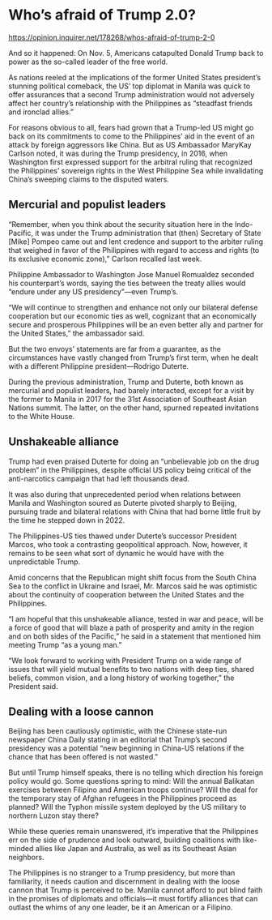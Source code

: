 # Who’s afraid of Trump 2.0?

https://opinion.inquirer.net/178268/whos-afraid-of-trump-2-0













And so it happened: On Nov. 5, Americans catapulted Donald Trump back to power as the so-called leader of the free world.

As nations reeled at the implications of the former United States president’s stunning political comeback, the US’ top diplomat in Manila was quick to offer assurances that a second Trump administration would not adversely affect her country’s relationship with the Philippines as “steadfast friends and ironclad allies.”

For reasons obvious to all, fears had grown that a Trump-led US might go back on its commitments to come to the Philippines’ aid in the event of an attack by foreign aggressors like China. But as US Ambassador MaryKay Carlson noted, it was during the Trump presidency, in 2016, when Washington first expressed support for the arbitral ruling that recognized the Philippines’ sovereign rights in the West Philippine Sea while invalidating China’s sweeping claims to the disputed waters.



##  Mercurial and populist leaders



“Remember, when you think about the security situation here in the Indo-Pacific, it was under the Trump administration that (then) Secretary of State [Mike] Pompeo came out and lent credence and support to the arbiter ruling that weighed in favor of the Philippines with regard to access and rights (to its exclusive economic zone),” Carlson recalled last week.

Philippine Ambassador to Washington Jose Manuel Romualdez seconded his counterpart’s words, saying the ties between the treaty allies would “endure under any US presidency”—even Trump’s.

“We will continue to strengthen and enhance not only our bilateral defense cooperation but our economic ties as well, cognizant that an economically secure and prosperous Philippines will be an even better ally and partner for the United States,” the ambassador said.

But the two envoys’ statements are far from a guarantee, as the circumstances have vastly changed from Trump’s first term, when he dealt with a different Philippine president—Rodrigo Duterte.

During the previous administration, Trump and Duterte, both known as mercurial and populist leaders, had barely interacted, except for a visit by the former to Manila in 2017 for the 31st Association of Southeast Asian Nations summit. The latter, on the other hand, spurned repeated invitations to the White House.



##  Unshakeable alliance



Trump had even praised Duterte for doing an “unbelievable job on the drug problem” in the Philippines, despite official US policy being critical of the anti-narcotics campaign that had left thousands dead.

It was also during that unprecedented period when relations between Manila and Washington soured as Duterte pivoted sharply to Beijing, pursuing trade and bilateral relations with China that had borne little fruit by the time he stepped down in 2022.

The Philippines-US ties thawed under Duterte’s successor President Marcos, who took a contrasting geopolitical approach. Now, however, it remains to be seen what sort of dynamic he would have with the unpredictable Trump.

Amid concerns that the Republican might shift focus from the South China Sea to the conflict in Ukraine and Israel, Mr. Marcos said he was optimistic about the continuity of cooperation between the United States and the Philippines.

“I am hopeful that this unshakeable alliance, tested in war and peace, will be a force of good that will blaze a path of prosperity and amity in the region and on both sides of the Pacific,” he said in a statement that mentioned him meeting Trump “as a young man.”

“We look forward to working with President Trump on a wide range of issues that will yield mutual benefits to two nations with deep ties, shared beliefs, common vision, and a long history of working together,” the President said.



##  Dealing with a loose cannon



Beijing has been cautiously optimistic, with the Chinese state-run newspaper China Daily stating in an editorial that Trump’s second presidency was a potential “new beginning in China-US relations if the chance that has been offered is not wasted.”

But until Trump himself speaks, there is no telling which direction his foreign policy would go. Some questions spring to mind: Will the annual Balikatan exercises between Filipino and American troops continue? Will the deal for the temporary stay of Afghan refugees in the Philippines proceed as planned? Will the Typhon missile system deployed by the US military to northern Luzon stay there?

While these queries remain unanswered, it’s imperative that the Philippines err on the side of prudence and look outward, building coalitions with like-minded allies like Japan and Australia, as well as its Southeast Asian neighbors.

The Philippines is no stranger to a Trump presidency, but more than familiarity, it needs caution and discernment in dealing with the loose cannon that Trump is perceived to be. Manila cannot afford to put blind faith in the promises of diplomats and officials—it must fortify alliances that can outlast the whims of any one leader, be it an American or a Filipino.